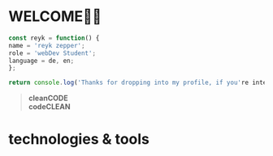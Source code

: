 # WELCOME🙏🏻


```javascript
const reyk = function() {
name = 'reyk zepper';
role = 'webDev Student';
language = de, en;
};

return console.log('Thanks for dropping into my profile, if you're intersted....contact me!?'); 
```

>__cleanCODE__  
>__codeCLEAN__


# technologies & tools
